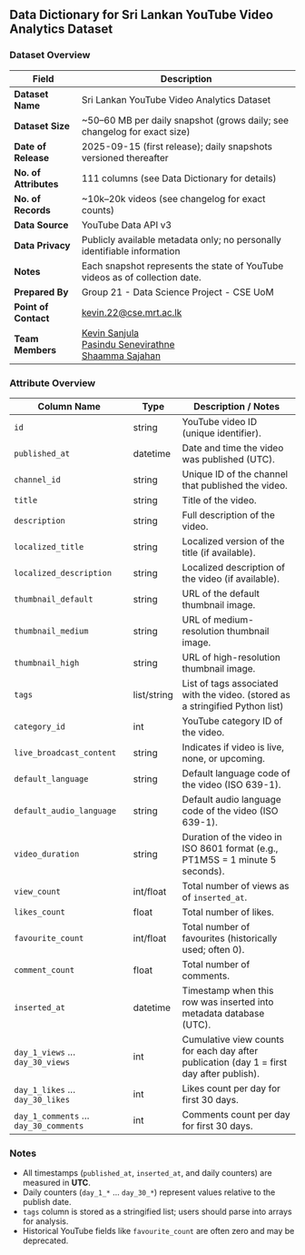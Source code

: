 ## Data Dictionary for Sri Lankan YouTube Video Analytics Dataset

### Dataset Overview
| Field                 | Description                                                                                                                                             |
|-----------------------|---------------------------------------------------------------------------------------------------------------------------------------------------------|
| **Dataset Name**      | Sri Lankan YouTube Video Analytics Dataset                                                                                                              |
| **Dataset Size**      | \~50–60 MB per daily snapshot (grows daily; see changelog for exact size)                                                                               |
| **Date of Release**   | 2025-09-15 (first release); daily snapshots versioned thereafter                                                                                        |
| **No. of Attributes** | 111 columns (see Data Dictionary for details)                                                                                                           |
| **No. of Records**    | \~10k–20k videos (see changelog for exact counts)                                                                                                       |
| **Data Source**       | YouTube Data API v3                                                                                                                                     |
| **Data Privacy**      | Publicly available metadata only; no personally identifiable information                                                                                |
| **Notes**             | Each snapshot represents the state of YouTube videos as of collection date.                                                                             |
| **Prepared By**       | Group 21 - Data Science Project - CSE UoM                                                                                                               |
| **Point of Contact**  | [kevin.22@cse.mrt.ac.lk](kevin.22@cse.mrt.ac.lk)                                                                                                        |
| **Team Members**      | [Kevin Sanjula](https://github.com/Ke-vin-S)<br/>[Pasindu Senevirathne](https://github.com/L0rd008)<br/>[Shaamma Sajahan](https://github.com/Shaamma) |

### Attribute Overview
| Column Name                          | Type        | Description / Notes                                                                      |
|--------------------------------------|-------------|------------------------------------------------------------------------------------------|
| `id`                                 | string      | YouTube video ID (unique identifier).                                                    |
| `published_at`                       | datetime    | Date and time the video was published (UTC).                                             |
| `channel_id`                         | string      | Unique ID of the channel that published the video.                                       |
| `title`                              | string      | Title of the video.                                                                      |
| `description`                        | string      | Full description of the video.                                                           |
| `localized_title`                    | string      | Localized version of the title (if available).                                           |
| `localized_description`              | string      | Localized description of the video (if available).                                       |
| `thumbnail_default`                  | string      | URL of the default thumbnail image.                                                      |
| `thumbnail_medium`                   | string      | URL of medium-resolution thumbnail image.                                                |
| `thumbnail_high`                     | string      | URL of high-resolution thumbnail image.                                                  |
| `tags`                               | list/string | List of tags associated with the video. (stored as a stringified Python list)            |
| `category_id`                        | int         | YouTube category ID of the video.                                                        |
| `live_broadcast_content`             | string      | Indicates if video is live, none, or upcoming.                                           |
| `default_language`                   | string      | Default language code of the video (ISO 639-1).                                          |
| `default_audio_language`             | string      | Default audio language code of the video (ISO 639-1).                                    |
| `video_duration`                     | string      | Duration of the video in ISO 8601 format (e.g., PT1M5S = 1 minute 5 seconds).            |
| `view_count`                         | int/float   | Total number of views as of `inserted_at`.                                               |
| `likes_count`                        | float       | Total number of likes.                                                                   |
| `favourite_count`                    | int/float   | Total number of favourites (historically used; often 0).                                 |
| `comment_count`                      | float       | Total number of comments.                                                                |
| `inserted_at`                        | datetime    | Timestamp when this row was inserted into metadata database (UTC).                       |
| `day_1_views` … `day_30_views`       | int         | Cumulative view counts for each day after publication (day 1 = first day after publish). |
| `day_1_likes` … `day_30_likes`       | int         | Likes count per day for first 30 days.                                                   |
| `day_1_comments` … `day_30_comments` | int         | Comments count per day for first 30 days.                                                |

### Notes
- All timestamps (`published_at`, `inserted_at`, and daily counters) are measured in **UTC**.
- Daily counters (`day_1_*` … `day_30_*`) represent values relative to the publish date.
- `tags` column is stored as a stringified list; users should parse into arrays for analysis.
- Historical YouTube fields like `favourite_count` are often zero and may be deprecated.
